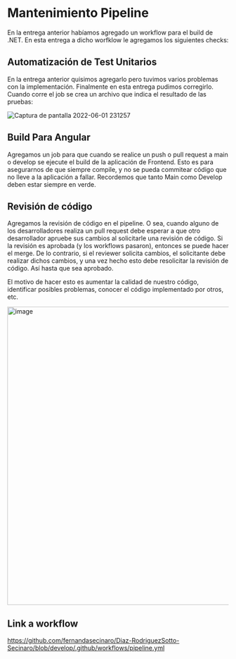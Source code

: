 # Mantenimiento Pipeline

En la entrega anterior habíamos agregado un workflow para el build de .NET. En esta entrega a dicho worfklow le agregamos los siguientes checks:

## Automatización de Test Unitarios

En la entrega anterior quisimos agregarlo pero tuvimos varios problemas con la implementación. Finalmente en esta entrega pudimos corregirlo. Cuando corre el job se crea un archivo que indica el resultado de las pruebas:

![Captura de pantalla 2022-06-01 231257](https://user-images.githubusercontent.com/56087826/171533955-2b1055da-bd82-4157-a877-6e831cca983b.png)

## Build Para Angular

Agregamos un job para que cuando se realice un push o pull request a main o develop se ejecute el build de la aplicación de Frontend. Esto es para asegurarnos de que siempre compile, y no se pueda commitear código que no lleve a la aplicación a fallar. Recordemos que tanto Main como Develop deben estar siempre en verde.

## Revisión de código

Agregamos la revisión de código en el pipeline. O sea, cuando alguno de los desarrolladores realiza un pull request debe esperar a que otro desarrollador apruebe sus cambios al solicitarle una revisión de código. Si la revisión es aprobada (y los workflows pasaron), entonces se puede hacer el merge. De lo contrario, si el reviewer solicita cambios, el solicitante debe realizar dichos cambios, y una vez hecho esto debe resolicitar la revisión de código. Así hasta que sea aprobado.

El motivo de hacer esto es aumentar la calidad de nuestro código, identificar posibles problemas, conocer el código implementado por otros, etc.

<img width="677" alt="image" src="https://user-images.githubusercontent.com/56087826/170895857-7fbcb538-d0e6-4289-891b-e402bd57678b.png">

## Link a workflow

https://github.com/fernandasecinaro/Diaz-RodriguezSotto-Secinaro/blob/develop/.github/workflows/pipeline.yml
